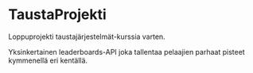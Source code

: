 # TaustaProjekti

Loppuprojekti taustajärjestelmät-kurssia varten.

Yksinkertainen leaderboards-API joka tallentaa pelaajien parhaat pisteet kymmenellä eri kentällä.

